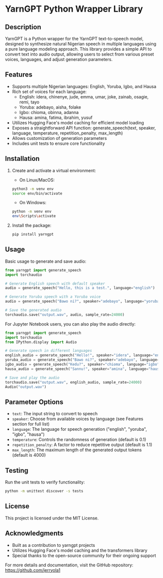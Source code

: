 # YarnGPT Python Wrapper Library

## Description
YarnGPT is a Python wrapper for the YarnGPT text-to-speech model, designed to synthesize natural Nigerian speech in multiple languages using a pure language modeling approach. This library provides a simple API to convert text into audio output, allowing users to select from various preset voices, languages, and adjust generation parameters.

## Features
- Supports multiple Nigerian languages: English, Yoruba, Igbo, and Hausa
- Rich set of voices for each language:
  - English: idera, chinenye, jude, emma, umar, joke, zainab, osagie, remi, tayo
  - Yoruba: adebayo, aisha, folake
  - Igbo: chioma, obinna, adanna
  - Hausa: amina, fatima, ibrahim, yusuf
- Utilizes Hugging Face's model caching for efficient model loading
- Exposes a straightforward API function: generate_speech(text, speaker, language, temperature, repetition_penalty, max_length)
- Allows customization of generation parameters
- Includes unit tests to ensure core functionality

## Installation
1. Create and activate a virtual environment:
   - On Linux/MacOS:
   ```bash
   python3 -m venv env
   source env/bin/activate
   ```
   - On Windows:
   ```bash
   python -m venv env
   env\Scripts\activate
   ```

2. Install the package:
   ```bash
   pip install yarngpt
   ```

## Usage
Basic usage to generate and save audio:
```python
from yarngpt import generate_speech
import torchaudio

# Generate English speech with default speaker
audio = generate_speech("Hello, this is a test.", language="english")

# Generate Yoruba speech with a Yoruba voice
audio = generate_speech("Bawo ni?", speaker="adebayo", language="yoruba")

# Save the generated audio
torchaudio.save("output.wav", audio, sample_rate=24000)
```

For Jupyter Notebook users, you can also play the audio directly:
```python
from yarngpt import generate_speech
import torchaudio
from IPython.display import Audio

# Generate speech in different languages
english_audio = generate_speech("Hello!", speaker="idera", language="english")
yoruba_audio = generate_speech("Bawo ni?", speaker="adebayo", language="yoruba")
igbo_audio = generate_speech("Kedu?", speaker="chioma", language="igbo")
hausa_audio = generate_speech("Sannu!", speaker="amina", language="hausa")

# Save and play the audio
torchaudio.save("output.wav", english_audio, sample_rate=24000)
Audio("output.wav")
```

## Parameter Options
- `text`: The input string to convert to speech
- `speaker`: Choose from available voices by language (see Features section for full list)
- `language`: The language for speech generation ("english", "yoruba", "igbo", "hausa")
- `temperature`: Controls the randomness of generation (default is 0.1)
- `repetition_penalty`: A factor to reduce repetitive output (default is 1.1)
- `max_length`: The maximum length of the generated output tokens (default is 4000)

## Testing
Run the unit tests to verify functionality:
```bash
python -m unittest discover -s tests
```

## License
This project is licensed under the MIT License.

## Acknowledgments
- Built as a contribution to yarngpt projects
- Utilizes Hugging Face's model caching and the transformers library
- Special thanks to the open-source community for their ongoing support

For more details and documentation, visit the GitHub repository: https://github.com/jerryola1

